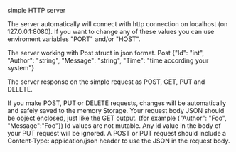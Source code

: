 simple HTTP server

The server automatically will connect with http connection on localhost (on 127.0.0.1:8080). If you want to change any of these values you can use enviroment variables "PORT" and/or "HOST".

The server working with Post struct in json format.
Post {"Id": "int", "Author": "string", "Message": "string", "Time": "time according your system"}

The server response on the simple request as POST, GET, PUT and DELETE.

If you make POST, PUT or DELETE requests, changes will be automatically and safely saved to the memory Storage.
Your request body JSON should be object enclosed, just like the GET output. (for example {"Author": "Foo", "Message":"Foo"})
Id values are not mutable. Any id value in the body of your PUT request will be ignored. 
A POST or PUT request should include a Content-Type: application/json header to use the JSON in the request body. 